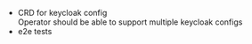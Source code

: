 - CRD for keycloak config  
  Operator should be able to support multiple keycloak configs
- e2e tests
